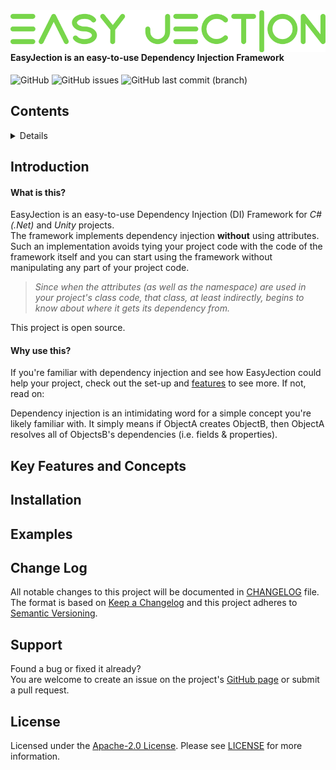<img src="https://github.com/imaxs/EasyJection/blob/main/Documentation/Images/logo.svg?sanitize=true" align="left"/>
<br/>
<h4>EasyJection is an easy-to-use Dependency Injection Framework</h4>

![GitHub](https://img.shields.io/github/license/imaxs/EasyJection?style=flat-square)
![GitHub issues](https://img.shields.io/github/issues/imaxs/EasyJection?style=flat-square)
![GitHub last commit (branch)](https://img.shields.io/github/last-commit/imaxs/EasyJection/main?style=flat-square)

## Contents ##

<details>
  
  * [Introduction](#introduction)
    * [What is this?](#what-is-this)
    * [Why use this?](#why-use-this)
  * [Key Features and Concepts](#key-features-and-concepts)
  * [Installation](#installation)
  * [Examples](#examples)
  * [Change Log](#change-log)
  * [Support](#support)
  * [License](#license)
</details>

## Introduction ##
#### What is this? ####
EasyJection is an easy-to-use Dependency Injection (DI) Framework for *C#(.Net)* and *Unity* projects.<br/>
The framework implements dependency injection **without** using attributes. Such an implementation avoids tying your project code with the code of the framework itself and you can start using the framework without manipulating any part of your project code.
> *Since when the attributes (as well as the namespace) are used in your project's class code, that class, at least indirectly, begins to know about where it gets its dependency from.*

This project is open source.

#### Why use this? ####
If you're familiar with dependency injection and see how EasyJection could help your project, check out the set-up and [features](#features) to see more. If not, read on:

Dependency injection is an intimidating word for a simple concept you're likely familiar with. It simply means if ObjectA creates ObjectB, then ObjectA resolves all of ObjectsB's dependencies (i.e. fields & properties).

## Key Features and Concepts ##

## Installation ##

## Examples ##

## Change Log ##

All notable changes to this project will be documented in [CHANGELOG](#change-log) file. <br/>
The format is based on [Keep a Changelog](https://keepachangelog.com/en/1.0.0/) and this project adheres to [Semantic Versioning](https://semver.org/).

## Support ##

Found a bug or fixed it already? <br/>
You are welcome to create an issue on the project's [GitHub page](https://github.com/imaxs/EasyJection/issues) or submit a pull request.

## License ##

Licensed under the [Apache-2.0 License](https://www.apache.org/licenses/LICENSE-2.0). Please see [LICENSE](./LICENSE) for more information.
